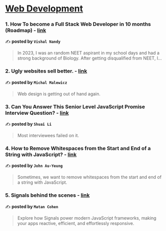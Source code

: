 
<h1><a href=https://medium.com/tag/web-development/recommended target="_blank" rel="noopener noreferrer">Web Development</a></h1>
<h3>1. How To become a Full Stack Web Developer in 10 months (Roadmap) - <a href="https://medium.com/@Iamvshl/how-to-become-a-full-stack-web-developer-in-10-months-roadmap-68f2fa9bbd67" target="_blank" rel="noopener noreferrer">link</a></h3>

✍️ **posted by `Vishal Nandy`**

<blockquote>In 2023, I was an random NEET aspirant in my school days and had a strong background of Biology. After getting disqualified from NEET, I…</blockquote>

<h3>2. Ugly websites sell better. - <a href="https://medium.com/@michalmalewicz/ugly-websites-sell-better-0b0354ebff10" target="_blank" rel="noopener noreferrer">link</a></h3>

✍️ **posted by `Michal Malewicz`**

<blockquote>Web design is getting out of hand again.</blockquote>

<h3>3. Can You Answer This Senior Level JavaScript Promise Interview Question? - <a href="https://medium.com/frontend-canteen/can-you-answer-this-senior-level-javascript-promise-interview-question-69f7b6ffc2e7" target="_blank" rel="noopener noreferrer">link</a></h3>

✍️ **posted by `Shuai Li`**

<blockquote>Most interviewees failed on it.</blockquote>

<h3>4. How to Remove Whitespaces from the Start and End of a String with JavaScript? - <a href="https://medium.com/@hohanga/how-to-remove-whitespaces-from-the-start-and-end-of-a-string-with-javascript-46a96e17c337" target="_blank" rel="noopener noreferrer">link</a></h3>

✍️ **posted by `John Au-Yeung`**

<blockquote>Sometimes, we want to remove whitespaces from the start and end of a string with JavaScript.</blockquote>

<h3>5. Signals behind the scenes - <a href="https://medium.com/gitconnected/signals-behind-the-scenes-19cbcb6b802b" target="_blank" rel="noopener noreferrer">link</a></h3>

✍️ **posted by `Matan Cohen`**

<blockquote>Explore how Signals power modern JavaScript frameworks, making your apps reactive, efficient, and effortlessly responsive.</blockquote>

